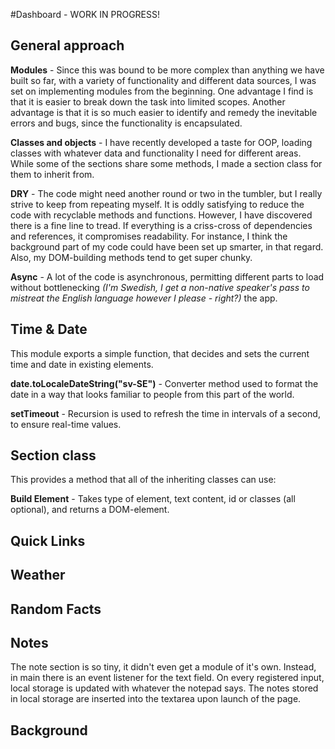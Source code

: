 #Dashboard - WORK IN PROGRESS!

## General approach

**Modules** - Since this was bound to be more complex than anything we have built so far, with a variety of functionality and different data sources, I was set on implementing modules from the beginning. One advantage I find is that it is easier to break down the task into limited scopes. Another advantage is that it is so much easier to identify and remedy the inevitable errors and bugs, since the functionality is encapsulated.

**Classes and objects** - I have recently developed a taste for OOP, loading classes with whatever data and functionality I need for different areas. While some of the sections share some methods, I made a section class for them to inherit from.

**DRY** - The code might need another round or two in the tumbler, but I really strive to keep from repeating myself. It is oddly satisfying to reduce the code with recyclable methods and functions. However, I have discovered there is a fine line to tread. If everything is a criss-cross of dependencies and references, it compromises readability. For instance, I think the background part of my code could have been set up smarter, in that regard. Also, my DOM-building methods tend to get super chunky.

**Async** - A lot of the code is asynchronous, permitting different parts to load without bottlenecking <em>(I'm Swedish, I get a non-native speaker's pass to mistreat the English language however I please - right?)</em> the app.

## Time & Date

This module exports a simple function, that decides and sets the current time and date in existing elements.

**date.toLocaleDateString("sv-SE")** - Converter method used to format the date in a way that looks familiar to people from this part of the world.

**setTimeout** - Recursion is used to refresh the time in intervals of a second, to ensure real-time values.

## Section class

This provides a method that all of the inheriting classes can use:

**Build Element** - Takes type of element, text content, id or classes (all optional), and returns a DOM-element.

## Quick Links

## Weather

## Random Facts

## Notes

The note section is so tiny, it didn't even get a module of it's own. Instead, in main there is an event listener for the text field. On every registered input, local storage is updated with whatever the notepad says. The notes stored in local storage are inserted into the textarea upon launch of the page.

## Background
